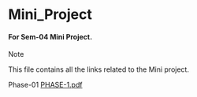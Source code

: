 # Mini_Project
#### For Sem-04 Mini Project.
> [!NOTE]
> This file contains all the links related to the Mini project.
 
Phase-01 [PHASE-1.pdf](https://github.com/adarshkrsingh07/Mini_Proj/files/14452949/PHASE-1.pdf)

